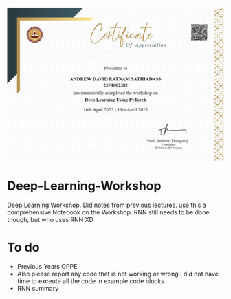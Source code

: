 ![Certificate](https://github.com/AndrewDavidRatnam/Deep-Learning-Workshop/blob/main/23F1002382_Deep%20Learning%20Using%20PyTorch_workshop.html_page-0001.jpg)
# Deep-Learning-Workshop
Deep Learning Workshop. Did notes from previous lectures. use this a comprehensive Notebook on the Workshop. RNN still needs to be done though, but who uses RNN XD

# To do
- Previous Years OPPE
- Also please report any code that is not working or wrong.I did not have time to exceute all the code in example code blocks
- RNN summary
